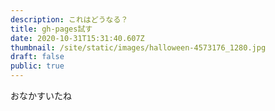 ```yaml
---
description: これはどうなる？
title: gh-pages試す
date: 2020-10-31T15:31:40.607Z
thumbnail: /site/static/images/halloween-4573176_1280.jpg
draft: false
public: true
---
```

おなかすいたね
